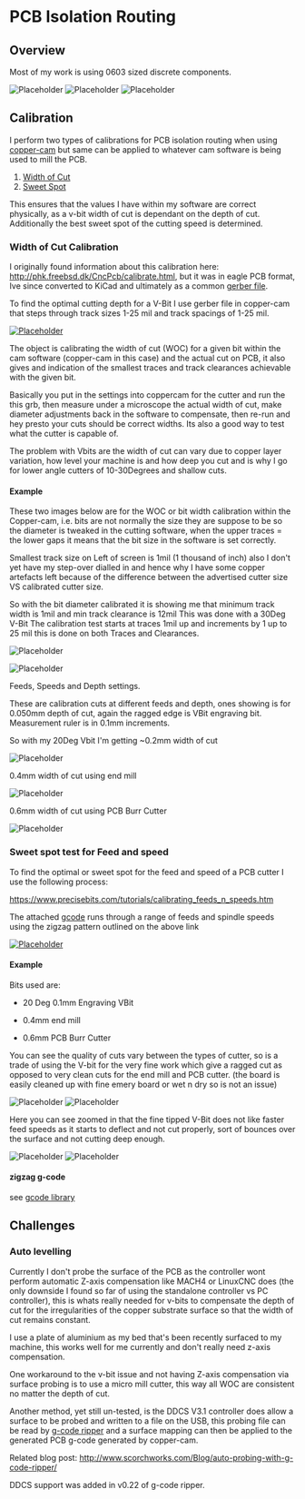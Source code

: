 # PCB Isolation Routing
## Overview

Most of my work is using 0603 sized discrete components.

![Placeholder](images/rpi-rgb-board_orig.jpg)
![Placeholder](images/20160922-225755-795.png)
![Placeholder](images/20160922-225713-641.png)
## Calibration

I perform two types of calibrations for PCB isolation routing when using [copper-cam](cam/#copper-cam) but same can be applied to whatever cam software is being used to mill the PCB.

1. [Width of Cut](#width-of-cut-calibration) 
2. [Sweet Spot](#sweet-spot-test-for-feed-and-speed)

This ensures that the values I have within my software are correct physically, as a v-bit width of cut is dependant on the depth of cut.  Additionally the best sweet spot of the cutting speed is determined.
### Width of Cut Calibration

I originally found information about this calibration here: <http://phk.freebsd.dk/CncPcb/calibrate.html>, but it was in eagle PCB format, Ive since converted to KiCad and ultimately as a common [gerber file](https://github.com/madeinoz67/omiocnc-x6-2200epl/blob/57ab4b1096decab5c5dcaf52e2bb4344f321909a/gcode/pcb/IsolationRouterCalibration.gbr).

To find the optimal cutting depth for a V-Bit I use gerber file in copper-cam that steps through track sizes 1-25 mil and track spacings of 1-25 mil.

[![Placeholder](images/2021-10-19_11-32-21.png)](https://github.com/madeinoz67/omiocnc-x6-2200epl/blob/57ab4b1096decab5c5dcaf52e2bb4344f321909a/gcode/pcb/IsolationRouterCalibration.gbr)

The object is calibrating the width of cut (WOC) for a given bit within the cam software (copper-cam in this case) and the actual cut on PCB, it also gives and indication of the smallest traces and track clearances achievable with the given bit.

Basically you put in the settings into coppercam for the cutter and run the this grb, then measure under a microscope the actual width of cut, make diameter adjustments back in the software to compensate, then re-run and hey presto your cuts should be correct widths. Its also a good way to test what the cutter is capable of.

The problem with Vbits are the width of cut can vary due to copper layer variation, how level your machine is and how deep you cut and is why I go for lower angle cutters of 10-30Degrees and shallow cuts.
#### Example

These two images below are for the WOC or bit width calibration within the Copper-cam, i.e. bits are not normally the size they are suppose to be so the diameter is tweaked in the cutting software, when the upper traces = the lower gaps it means that the bit size in the software is set correctly.

Smallest track size on Left of screen is 1mil (1 thousand of inch) also I don't yet have my step-over dialled in and hence why I have some copper artefacts left because of the difference between the advertised cutter size VS calibrated cutter size.

So with the bit diameter calibrated it is showing me that minimum track width is 1mil and min track clearance is 12mil This was done with a 30Deg V-Bit The calibration test starts at traces 1mil up and increments by 1 up to 25 mil this is done on both Traces and Clearances.

![Placeholder](images/20160922-231707-986.png)

![Placeholder](images/20160922-231717-153.png)

Feeds, Speeds and Depth settings.

These are calibration cuts at different feeds and depth, ones showing is for 0.050mm depth of cut, again the ragged edge is VBit engraving bit. Measurement ruler is in 0.1mm increments.

So with my 20Deg Vbit I'm getting ~0.2mm width of cut

![Placeholder](images/20160922-225952-522.png)

0.4mm width of cut using end mill

![Placeholder](images/20160922-230355-217.png)

0.6mm width of cut using PCB Burr Cutter

![Placeholder](images/20160922-230251-986.png)
### Sweet spot test for Feed and speed

To find the optimal or sweet spot for the feed and speed of a PCB cutter I use the following process:

<https://www.precisebits.com/tutorials/calibrating_feeds_n_speeds.htm>


The attached [gcode](#zigzag-g-code) runs through a range of feeds and spindle speeds using the zigzag pattern outlined on the above link

[![Placeholder](images/zigzag.jpg)](https://github.com/madeinoz67/omiocnc-x6-2200epl/blob/9a9ca2f4a3a47d65ec68a3c9ed30a6ea44f6d38d/gcode/pcb/zigzag_feedrate.gcode)

#### Example

Bits used are:

* 20 Deg 0.1mm Engraving VBit

* 0.4mm end mill

* 0.6mm PCB Burr Cutter

You can see the quality of cuts vary between the types of cutter, so is a trade of using the V-bit for the very fine work which give a ragged cut as opposed to very clean cuts for the end mill and PCB cutter. (the board is easily cleaned up with fine emery board or wet n dry so is not an issue)

![Placeholder](images/20160923-064932-32.png)
![Placeholder](images/20160923-064953-888.png)

Here you can see zoomed in that the fine tipped V-Bit does not like faster feed speeds as it starts to deflect and not cut properly, sort of bounces over the surface and not cutting deep enough.

![Placeholder](images/20160922-235540-558.png)
![Placeholder](images/20160922-235726-663.png)

#### zigzag g-code

see [gcode library](gcode/#zigzag-pcb-feedrate-sweet-spot)

## Challenges

### Auto levelling

Currently I don't probe the surface of the PCB as the controller wont perform automatic Z-axis compensation like MACH4 or LinuxCNC does (the only downside I found so far of using the standalone controller vs PC controller), this is whats really needed for v-bits to compensate the depth of cut for the irregularities of the copper substrate surface so that the width of cut remains constant.

I use a plate of aluminium as my bed that's been recently surfaced to my machine, this works well for me currently and don't really need z-axis compensation.

One workaround to the v-bit issue and not having Z-axis compensation via surface probing is to use a micro mill cutter, this way all WOC are consistent no matter the depth of cut.

Another method, yet still un-tested, is the DDCS V3.1 controller does allow a surface to be probed and written to a file on the USB, this probing file can be read by [g-code ripper](https://www.scorchworks.com/Gcoderipper/gcoderipper.html#changelog) and a surface mapping can then be applied to the generated PCB g-code generated by copper-cam. 

Related blog post: <http://www.scorchworks.com/Blog/auto-probing-with-g-code-ripper/>

DDCS support was added in v0.22 of g-code ripper.

